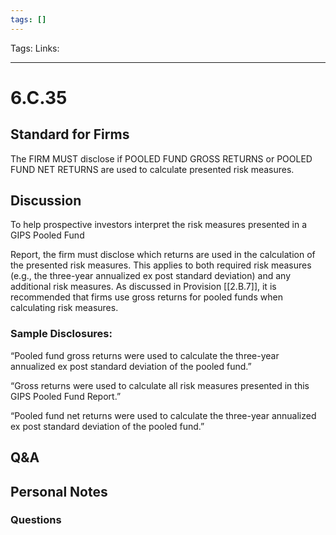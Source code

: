 ```yaml
---
tags: []
---
```

Tags:
Links: 
___
# 6.C.35
## Standard for Firms
The FIRM MUST disclose if POOLED FUND GROSS RETURNS or POOLED FUND NET RETURNS are used to calculate presented risk measures.
## Discussion
To help prospective investors interpret the risk measures presented in a GIPS Pooled Fund

Report, the firm must disclose which returns are used in the calculation of the presented risk measures. This applies to both required risk measures (e.g., the three-year annualized ex post standard deviation) and any additional risk measures. As discussed in Provision [[2.B.7]], it is recommended that firms use gross returns for pooled funds when calculating risk measures.
### Sample Disclosures:
“Pooled fund gross returns were used to calculate the three-year annualized ex post standard deviation of the pooled fund.”

“Gross returns were used to calculate all risk measures presented in this GIPS Pooled Fund Report.”

“Pooled fund net returns were used to calculate the three-year annualized ex post standard deviation of the pooled fund.”
## Q&A

## Personal Notes

### Questions